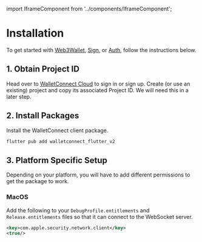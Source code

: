 import IframeComponent from '../components/IframeComponent';

# Installation

To get started with [Web3Wallet](./wallets/wallet-usage.md), [Sign](./dapps/dapp-sign-usage.md), or [Auth](./dapps/dapp-auth-usage.md), follow the instructions below.

## 1. Obtain Project ID

Head over to [WalletConnect Cloud](https://cloud.walletconnect.com/) to sign in or sign up. Create (or use an existing) project and copy its associated Project ID. We will need this in a later step.

## 2. Install Packages

Install the WalletConnect client package.

```dart
flutter pub add walletconnect_flutter_v2
```

## 3. Platform Specific Setup

Depending on your platform, you will have to add different permissions to get the package to work.

### MacOS

Add the following to your `DebugProfile.entitlements` and `Release.entitlements` files so that it can connect to the WebSocket server.

```xml
<key>com.apple.security.network.client</key>
<true/>
```

<IframeComponent />

